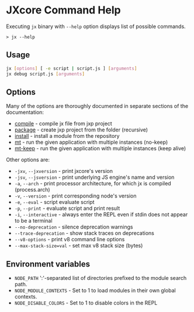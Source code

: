 
# JXcore Command Help

Executing `jx` binary with `--help` option displays list of possible commands.

    > jx --help

## Usage

```bash
jx [options] [ -e script | script.js ] [arguments]
jx debug script.js [arguments]
```

## Options

Many of the options are thoroughly documented in separate sections of the documentation:

* [compile](jxcore-feature-packaging-code-protection.html#jxcore_features_package_manager_compile) - compile jx file from jxp project
* [package](jxcore-feature-packaging-code-protection.html#jxcore_features_package_manager_package) - create jxp project from the folder (recursive)
* [install](jxcore-command-install.markdown) - install a module from the repository
* [mt](jxcore-command-mt.markdown) - run the given application with multiple instances (no-keep)
* [mt-keep](jxcore-command-mt.markdown) - run the given application with multiple instances (keep alive)

Other options are:

* `-jxv`, `--jxversion` - print jxcore's version
* `-jsv`, `--jsversion` - print underlying JS engine's name and version
* `-a`, `--arch` - print processor architecture, for which jx is compiled (process.arch)
* `-v`, `--version` - print corresponding node's version
* `-e`, `--eval` - script evaluate script
* `-p`, `--print` - evaluate script and print result
* `-i`, `--interactive` - always enter the REPL even if stdin does not appear to be a terminal
* `--no-deprecation` - silence deprecation warnings
* `--trace-deprecation` - show stack traces on deprecations
* `--v8-options` - print v8 command line options
* `--max-stack-size=val` - set max v8 stack size (bytes)

## Environment variables

* `NODE_PATH`              ':'-separated list of directories prefixed to the module search path.
* `NODE_MODULE_CONTEXTS`   - Set to 1 to load modules in their own global contexts.
* `NODE_DISABLE_COLORS`    - Set to 1 to disable colors in the REPL
